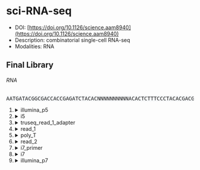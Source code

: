 # sci-RNA-seq
- DOI: [https://doi.org/10.1126/science.aam8940](https://doi.org/10.1126/science.aam8940)
- Description: combinatorial single-cell RNA-seq
- Modalities: RNA
    
## Final Library
###### RNA
<pre style="overflow-x: auto; text-align: left; background-color: #f6f8fa">AATGATACGGCGACCACCGAGATCTACACNNNNNNNNNNACACTCTTTCCCTACACGACGCTCTTCCGATCTNNNNNNNNNNNNNNNNNNXXCTGTCTCTTATACACATCTCCGAGCCCACGAGACNNNNNNNNNNATCTCGTATGCCGTCTTCTGCTTG</pre>
1. <details><summary>illumina_p5</summary>

   - sequence_type: fixed
   - sequence: <pre style="overflow-x: auto; text-align: left; margin: 0; display: inline;">AATGATACGGCGACCACCGAGATCTACAC</pre>
   - min_len: 29
   - max_len: 29
   - onlist: None
   </details>
2. <details><summary>i5</summary>

   - sequence_type: onlist
   - sequence: <pre style="overflow-x: auto; text-align: left; margin: 0; display: inline;">NNNNNNNNNN</pre>
   - min_len: 10
   - max_len: 10
   - onlist: {'filename': 'i5_onlist.txt', 'md5': None}
   </details>
3. <details><summary>truseq_read_1_adapter</summary>

   - sequence_type: fixed
   - sequence: <pre style="overflow-x: auto; text-align: left; margin: 0; display: inline;">ACACTCTTTCCCTACACGACGCTCTTCCGATCT</pre>
   - min_len: 33
   - max_len: 33
   - onlist: None
   </details>
4. <details><summary>read_1</summary>

   - sequence_type: joined
   - sequence: <pre style="overflow-x: auto; text-align: left; margin: 0; display: inline;">NNNNNNNNNNNNNNNNNN</pre>
   - min_len: 18
   - max_len: 18
   - onlist: None
   </details>
5. <details><summary>poly_T</summary>

   - sequence_type: random
   - sequence: <pre style="overflow-x: auto; text-align: left; margin: 0; display: inline;">X</pre>
   - min_len: 1
   - max_len: 98
   - onlist: None
   </details>
6. <details><summary>read_2</summary>

   - sequence_type: joined
   - sequence: <pre style="overflow-x: auto; text-align: left; margin: 0; display: inline;">X</pre>
   - min_len: 1
   - max_len: 98
   - onlist: None
   </details>
7. <details><summary>i7_primer</summary>

   - sequence_type: joined
   - sequence: <pre style="overflow-x: auto; text-align: left; margin: 0; display: inline;">CTGTCTCTTATACACATCTCCGAGCCCACGAGAC</pre>
   - min_len: 34
   - max_len: 34
   - onlist: None
   </details>
8. <details><summary>i7</summary>

   - sequence_type: fixed
   - sequence: <pre style="overflow-x: auto; text-align: left; margin: 0; display: inline;">NNNNNNNNNN</pre>
   - min_len: 10
   - max_len: 10
   - onlist: {'filename': 'i7_onlist.txt', 'md5': None}
   </details>
9. <details><summary>illumina_p7</summary>

   - sequence_type: fixed
   - sequence: <pre style="overflow-x: auto; text-align: left; margin: 0; display: inline;">ATCTCGTATGCCGTCTTCTGCTTG</pre>
   - min_len: 24
   - max_len: 24
   - onlist: None
   </details>
